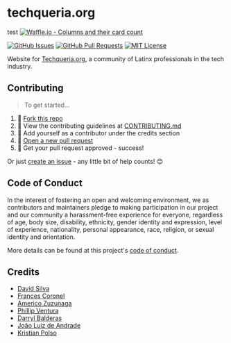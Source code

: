 # techqueria.org
test
[![Waffle.io - Columns and their card count](https://badge.waffle.io/techqueria/website.svg?columns=all)](https://waffle.io/techqueria/website)

[![GitHub Issues](https://img.shields.io/github/issues/techqueria/website.svg?style=flat-square)](https://github.com/techqueria/website/issues) [![GitHub Pull Requests](https://img.shields.io/github/issues-pr/techqueria/website.svg?style=flat-square)](https://github.com/techqueria/website/pulls) [![MIT License](https://img.shields.io/github/license/techqueria/website.svg?style=flat-square)](http://badges.mit-license.org)

Website for [Techqueria.org](http://techqueria.org/), a community of Latinx professionals in the tech industry.

## Contributing

> To get started...

1.  🍴 [Fork this repo](https://github.com/techqueria/website#fork-destination-box)
2.  🔨 View the contributing guidelines at [CONTRIBUTING.md](CONTRIBUTING.md)
3.  👥 Add yourself as a contributor under the credits section
4.  🔧 [Open a new pull request](https://github.com/techqueria/website/compare)
5.  🎉 Get your pull request approved - success!

Or just [create an issue](https://github.com/techqueria/website/issues) - any little bit of help counts! 😊

## Code of Conduct

In the interest of fostering an open and welcoming environment, we as contributors and maintainers pledge to making participation in our project and our community a harassment-free experience for everyone, regardless of age, body size, disability, ethnicity, gender identity and expression, level of experience, nationality, personal appearance, race, religion, or sexual identity and orientation.

More details can be found at this project's [code of conduct](.github/CODE_OF_CONDUCT.md).

## Credits

- [David Silva](https://github.com/dvidsilva)
- [Frances Coronel](https://github.com/fvcproductions)
- [Americo Zuzunaga](https://github.com/azuzunaga)
- [Phillip Ventura](https://github.com/fvntr)
- [Darryl Balderas](https://github.com/db118)
- [João Luiz de Andrade](https://github.com/joaoluizn)
- [Kristian Polso](https://github.com/krisseck)
